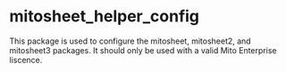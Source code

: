# mitosheet_helper_config

This package is used to configure the mitosheet, mitosheet2, and mitosheet3 packages. 
It should only be used with a valid Mito Enterprise liscence. 